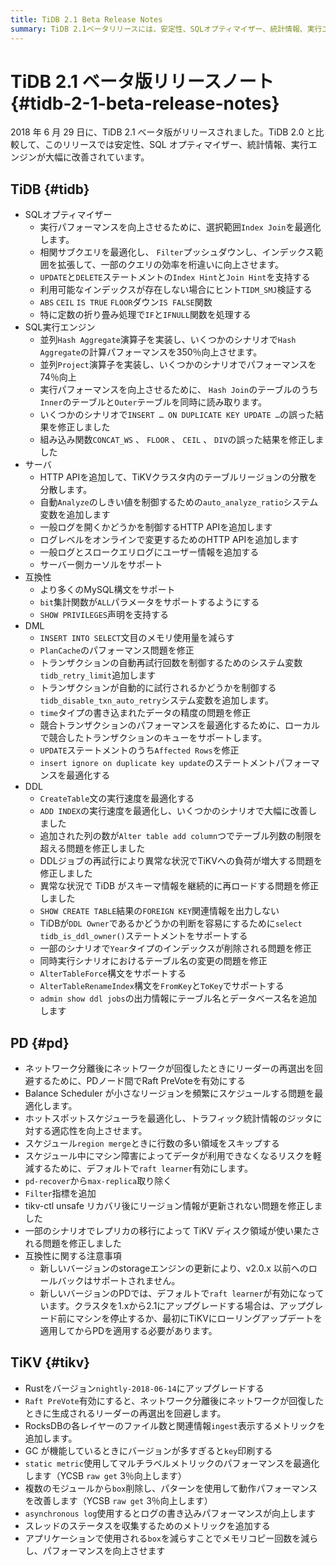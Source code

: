 ```yaml
---
title: TiDB 2.1 Beta Release Notes
summary: TiDB 2.1ベータリリースには、安定性、SQLオプティマイザー、統計情報、実行エンジンの改善が含まれています。MySQL構文のサポートが拡大し、メモリ使用量が削減され、DDLおよびDML文が最適化されています。PDはRaft PreVoteの有効化、スケジューラー問題の最適化、メトリクスの追加を行いました。TiKVはRustのアップグレード、メトリクスの追加、パフォーマンスの向上を行いました。互換性に関する注意事項として、新バージョンではv2.0.xへのロールバックがサポートされないこと、およびRaft Learnerがデフォルトで有効化されることなどが挙げられます。
---
```


# TiDB 2.1 ベータ版リリースノート {#tidb-2-1-beta-release-notes}

2018 年 6 月 29 日に、TiDB 2.1 ベータ版がリリースされました。TiDB 2.0 と比較して、このリリースでは安定性、SQL オプティマイザー、統計情報、実行エンジンが大幅に改善されています。

## TiDB {#tidb}

-   SQLオプティマイザー
    -   実行パフォーマンスを向上させるために、選択範囲`Index Join`を最適化します。
    -   相関サブクエリを最適化し、 `Filter`プッシュダウンし、インデックス範囲を拡張して、一部のクエリの効率を桁違いに向上させます。
    -   `UPDATE`と`DELETE`ステートメントの`Index Hint`と`Join Hint`を支持する
    -   利用可能なインデックスが存在しない場合にヒント`TIDM_SMJ`検証する
    -   `ABS` `CEIL` `IS TRUE` `FLOOR`ダウン`IS FALSE`関数
    -   特に定数の折り畳み処理で`IF`と`IFNULL`関数を処理する
-   SQL実行エンジン
    -   並列`Hash Aggregate`演算子を実装し、いくつかのシナリオで`Hash Aggregate`の計算パフォーマンスを350％向上させます。
    -   並列`Project`演算子を実装し、いくつかのシナリオでパフォーマンスを74％向上
    -   実行パフォーマンスを向上させるために、 `Hash Join`のテーブルのうち`Inner`のテーブルと`Outer`テーブルを同時に読み取ります。
    -   いくつかのシナリオで`INSERT … ON DUPLICATE KEY UPDATE …`の誤った結果を修正しました
    -   組み込み関数`CONCAT_WS` 、 `FLOOR` 、 `CEIL` 、 `DIV`の誤った結果を修正しました
-   サーバ
    -   HTTP APIを追加して、TiKVクラスタ内のテーブルリージョンの分散を分散します。
    -   自動`Analyze`のしきい値を制御するための`auto_analyze_ratio`システム変数を追加します
    -   一般ログを開くかどうかを制御するHTTP APIを追加します
    -   ログレベルをオンラインで変更するためのHTTP APIを追加します
    -   一般ログとスロークエリログにユーザー情報を追加する
    -   サーバー側カーソルをサポート
-   互換性
    -   より多くのMySQL構文をサポート
    -   `bit`集計関数が`ALL`パラメータをサポートするようにする
    -   `SHOW PRIVILEGES`声明を支持する
-   DML
    -   `INSERT INTO SELECT`文目のメモリ使用量を減らす
    -   `PlanCache`のパフォーマンス問題を修正
    -   トランザクションの自動再試行回数を制御するためのシステム変数`tidb_retry_limit`追加します
    -   トランザクションが自動的に試行されるかどうかを制御する`tidb_disable_txn_auto_retry`システム変数を追加します。
    -   `time`タイプの書き込まれたデータの精度の問題を修正
    -   競合トランザクションのパフォーマンスを最適化するために、ローカルで競合したトランザクションのキューをサポートします。
    -   `UPDATE`ステートメントのうち`Affected Rows`を修正
    -   `insert ignore on duplicate key update`のステートメントパフォーマンスを最適化する
-   DDL
    -   `CreateTable`文の実行速度を最適化する
    -   `ADD INDEX`の実行速度を最適化し、いくつかのシナリオで大幅に改善しました
    -   追加された列の数が`Alter table add column`つでテーブル列数の制限を超える問題を修正しました
    -   DDLジョブの再試行により異常な状況でTiKVへの負荷が増大する問題を修正しました
    -   異常な状況で TiDB がスキーマ情報を継続的に再ロードする問題を修正しました
    -   `SHOW CREATE TABLE`結果の`FOREIGN KEY`関連情報を出力しない
    -   TiDBが`DDL Owner`であるかどうかの判断を容易にするために`select tidb_is_ddl_owner()`ステートメントをサポートする
    -   一部のシナリオで`Year`タイプのインデックスが削除される問題を修正
    -   同時実行シナリオにおけるテーブル名の変更の問題を修正
    -   `AlterTableForce`構文をサポートする
    -   `AlterTableRenameIndex`構文を`FromKey`と`ToKey`でサポートする
    -   `admin show ddl jobs`の出力情報にテーブル名とデータベース名を追加します

## PD {#pd}

-   ネットワーク分離後にネットワークが回復したときにリーダーの再選出を回避するために、PDノード間でRaft PreVoteを有効にする
-   Balance Scheduler が小さなリージョンを頻繁にスケジュールする問題を最適化します。
-   ホットスポットスケジューラを最適化し、トラフィック統計情報のジッタに対する適応性を向上させます。
-   スケジュール`region merge`ときに行数の多い領域をスキップする
-   スケジュール中にマシン障害によってデータが利用できなくなるリスクを軽減するために、デフォルトで`raft learner`有効にします。
-   `pd-recover`から`max-replica`取り除く
-   `Filter`指標を追加
-   tikv-ctl unsafe リカバリ後にリージョン情報が更新されない問題を修正しました
-   一部のシナリオでレプリカの移行によって TiKV ディスク領域が使い果たされる問題を修正しました
-   互換性に関する注意事項
    -   新しいバージョンのstorageエンジンの更新により、v2.0.x 以前へのロールバックはサポートされません。
    -   新しいバージョンのPDでは、デフォルトで`raft learner`が有効になっています。クラスタを1.xから2.1にアップグレードする場合は、アップグレード前にマシンを停止するか、最初にTiKVにローリングアップデートを適用してからPDを適用する必要があります。

## TiKV {#tikv}

-   Rustをバージョン`nightly-2018-06-14`にアップグレードする
-   `Raft PreVote`有効にすると、ネットワーク分離後にネットワークが回復したときに生成されるリーダーの再選出を回避します。
-   RocksDBの各レイヤーのファイル数と関連情報`ingest`表示するメトリックを追加します。
-   GC が機能しているときにバージョンが多すぎると`key`印刷する
-   `static metric`使用してマルチラベルメトリックのパフォーマンスを最適化します（YCSB `raw get` 3％向上します）
-   複数のモジュールから`box`削除し、パターンを使用して動作パフォーマンスを改善します（YCSB `raw get` 3％向上します）
-   `asynchronous log`使用するとログの書き込みパフォーマンスが向上します
-   スレッドのステータスを収集するためのメトリックを追加する
-   アプリケーションで使用される`box`を減らすことでメモリコピー回数を減らし、パフォーマンスを向上させます
